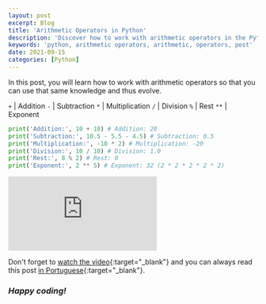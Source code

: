 ```yaml
---
layout: post
excerpt: Blog
title: 'Arithmetic Operators in Python'
description: 'Discover how to work with arithmetic operators in the Python programming language. Get answers to your questions with the theory and examples presented.'
keywords: 'python, arithmetic operators, arithmetic, operators, post'
date: 2021-09-15
categories: [Python]
---
```


In this post, you will learn how to work with arithmetic operators so that you can use that same knowledge and thus evolve.

`+` | Addition
`-` | Subtraction
`*` | Multiplication
`/` | Division
`%` | Rest
`**` | Exponent

```python
print('Addition:', 10 + 10) # Addition: 20
print('Subtraction:', 10.5 - 5.5 - 4.5) # Subtraction: 0.5
print('Multiplication:', -10 * 2) # Multiplication: -20
print('Division:', 10 / 10) # Division: 1.0
print('Rest:', 8 % 2) # Rest: 0
print('Exponent:', 2 ** 5) # Exponent: 32 (2 * 2 * 2 * 2 * 2)
```

<div class="video-container">
  <iframe src="https://www.youtube.com/embed/lrIT6rpboVg" frameborder="0" allowfullscreen></iframe>
</div>

Don't forget to [watch the video](https://youtu.be/lrIT6rpboVg){:target="\_blank"} and you can always read this post [in Portuguese](https://caffeinealgorithm.com/blog/operadores-aritmeticos-em-python/){:target="\_blank"}.

### _Happy coding!_
